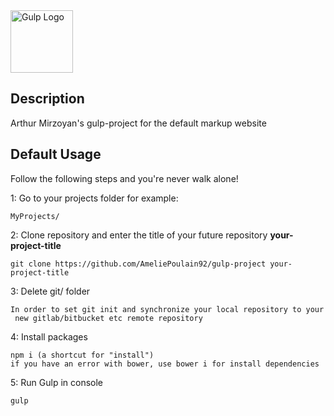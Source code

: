 <img src="https://worldvectorlogo.com/logos/gulp.svg" alt="Gulp Logo" width="100">

## Description
Arthur Mirzoyan's gulp-project for the default markup website

## Default Usage
Follow the following steps and you're never walk alone!

1: Go to your projects folder for example:
```
MyProjects/
```

2: Clone repository and enter the title of your future repository <strong>your-project-title</strong>
```
git clone https://github.com/AmeliePoulain92/gulp-project your-project-title
```

3: Delete git/ folder 
```
In order to set git init and synchronize your local repository to your
 new gitlab/bitbucket etc remote repository
```

4: Install packages
```
npm i (a shortcut for "install") 
if you have an error with bower, use bower i for install dependencies
```
5: Run Gulp in console
```
gulp  
```

